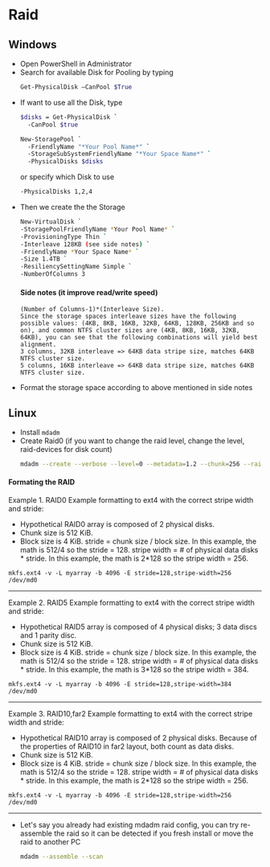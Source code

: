 # Raid
## Windows
- Open PowerShell in Administrator
- Search for available Disk for Pooling by typing
  ```bash
  Get-PhysicalDisk –CanPool $True
  ```
- If want to use all the Disk, type
  ```bash
  $disks = Get-PhysicalDisk `
    -CanPool $true
  ```
  ```bash
  New-StoragePool `
    -FriendlyName "*Your Pool Name*" `
    -StorageSubSystemFriendlyName "*Your Space Name*" `
    -PhysicalDisks $disks
  ```
  or specify which Disk to use
  ```bash
  -PhysicalDisks 1,2,4
  ```
- Then we create the the Storage
  ```bash
  New-VirtualDisk `
  -StoragePoolFriendlyName *Your Pool Name* `
  -ProvisioningType Thin `
  -Interleave 128KB (see side notes) `
  -FriendlyName *Your Space Name* `
  -Size 1.4TB `
  -ResiliencySettingName Simple `
  -NumberOfColumns 3
  ```
  #### Side notes (it improve read/write speed)
  ```
  (Number of Columns-1)*(Interleave Size). 
  Since the storage spaces interleave sizes have the following possible values: (4KB, 8KB, 16KB, 32KB, 64KB, 128KB, 256KB and so on), and common NTFS cluster sizes are (4KB, 8KB, 16KB, 32KB, 64KB), you can see that the following combinations will yield best alignment.
  3 columns, 32KB interleave => 64KB data stripe size, matches 64KB NTFS cluster size.
  5 columns, 16KB interleave => 64KB data stripe size, matches 64KB NTFS cluster size.
  ```
- Format the storage space according to above mentioned in side notes

## Linux
- Install `mdadm`
- Create Raid0 (if you want to change the raid level, change the level, raid-devices for disk count)
  ```bash
  mdadm --create --verbose --level=0 --metadata=1.2 --chunk=256 --raid-devices=3 /dev/md/MyRAID5Array /dev/sdb1 /dev/sdc1 /dev/sdd1
  ```
#### Formating the RAID
Example 1. RAID0
Example formatting to ext4 with the correct stripe width and stride:
- Hypothetical RAID0 array is composed of 2 physical disks.
- Chunk size is 512 KiB.
- Block size is 4 KiB.
stride = chunk size / block size. In this example, the math is 512/4 so the stride = 128.
stripe width = # of physical data disks * stride. In this example, the math is 2*128 so the stripe width = 256.
```
mkfs.ext4 -v -L myarray -b 4096 -E stride=128,stripe-width=256 /dev/md0
```
___
Example 2. RAID5
Example formatting to ext4 with the correct stripe width and stride:
- Hypothetical RAID5 array is composed of 4 physical disks; 3 data discs and 1 parity disc.
- Chunk size is 512 KiB.
- Block size is 4 KiB.
stride = chunk size / block size. In this example, the math is 512/4 so the stride = 128.
stripe width = # of physical data disks * stride. In this example, the math is 3*128 so the stripe width = 384.
```
mkfs.ext4 -v -L myarray -b 4096 -E stride=128,stripe-width=384 /dev/md0
```
___
Example 3. RAID10,far2
Example formatting to ext4 with the correct stripe width and stride:
- Hypothetical RAID10 array is composed of 2 physical disks. Because of the properties of RAID10 in far2 layout, both count as data disks.
- Chunk size is 512 KiB.
- Block size is 4 KiB.
stride = chunk size / block size. In this example, the math is 512/4 so the stride = 128.
stripe width = # of physical data disks * stride. In this example, the math is 2*128 so the stripe width = 256.
```
mkfs.ext4 -v -L myarray -b 4096 -E stride=128,stripe-width=256 /dev/md0
```
___
- Let's say you already had existing mdadm raid config, you can try re-assemble the raid so it can be detected if you fresh install or move the raid to another PC
  ```bash
  mdadm --assemble --scan
  ```
